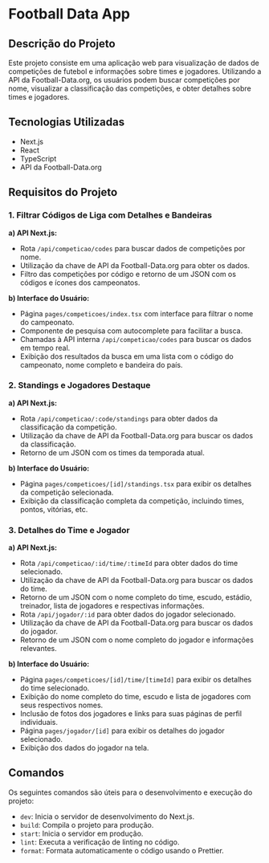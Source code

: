 # Football Data App

## Descrição do Projeto

Este projeto consiste em uma aplicação web para visualização de dados de competições de futebol e informações sobre times e jogadores. Utilizando a API da Football-Data.org, os usuários podem buscar competições por nome, visualizar a classificação das competições, e obter detalhes sobre times e jogadores.

## Tecnologias Utilizadas

- Next.js
- React
- TypeScript
- API da Football-Data.org

## Requisitos do Projeto

### 1. Filtrar Códigos de Liga com Detalhes e Bandeiras

**a) API Next.js:**
- Rota `/api/competicao/codes` para buscar dados de competições por nome.
- Utilização da chave de API da Football-Data.org para obter os dados.
- Filtro das competições por código e retorno de um JSON com os códigos e ícones dos campeonatos.

**b) Interface do Usuário:**
- Página `pages/competicoes/index.tsx` com interface para filtrar o nome do campeonato.
- Componente de pesquisa com autocomplete para facilitar a busca.
- Chamadas à API interna `/api/competicao/codes` para buscar os dados em tempo real.
- Exibição dos resultados da busca em uma lista com o código do campeonato, nome completo e bandeira do país.

### 2. Standings e Jogadores Destaque

**a) API Next.js:**
- Rota `/api/competicao/:code/standings` para obter dados da classificação da competição.
- Utilização da chave de API da Football-Data.org para buscar os dados da classificação.
- Retorno de um JSON com os times da temporada atual.

**b) Interface do Usuário:**
- Página `pages/competicoes/[id]/standings.tsx` para exibir os detalhes da competição selecionada.
- Exibição da classificação completa da competição, incluindo times, pontos, vitórias, etc.

### 3. Detalhes do Time e Jogador

**a) API Next.js:**
- Rota `/api/competicao/:id/time/:timeId` para obter dados do time selecionado.
- Utilização da chave de API da Football-Data.org para buscar os dados do time.
- Retorno de um JSON com o nome completo do time, escudo, estádio, treinador, lista de jogadores e respectivas informações.
- Rota `/api/jogador/:id` para obter dados do jogador selecionado.
- Utilização da chave de API da Football-Data.org para buscar os dados do jogador.
- Retorno de um JSON com o nome completo do jogador e informações relevantes.

**b) Interface do Usuário:**
- Página `pages/competicoes/[id]/time/[timeId]` para exibir os detalhes do time selecionado.
- Exibição do nome completo do time, escudo e lista de jogadores com seus respectivos nomes.
- Inclusão de fotos dos jogadores e links para suas páginas de perfil individuais.
- Página `pages/jogador/[id]` para exibir os detalhes do jogador selecionado.
- Exibição dos dados do jogador na tela.

## Comandos

Os seguintes comandos são úteis para o desenvolvimento e execução do projeto:

-   `dev`: Inicia o servidor de desenvolvimento do Next.js.
-   `build`: Compila o projeto para produção.
-   `start`: Inicia o servidor em produção.
-   `lint`: Executa a verificação de linting no código.
-   `format`: Formata automaticamente o código usando o Prettier.
